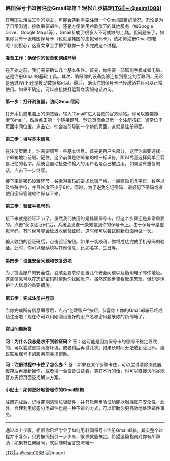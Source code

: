 ### 韩国保号卡如何注册Gmail邮箱？轻松几步搞定[[TG💪+ @esim1088](https://t.me/s/esim1088)]

在韩国生活或工作的朋友，可能会遇到需要注册一个Gmail邮箱的情况。无论是为了日常沟通、接收重要邮件，还是方便使用谷歌旗下的其他服务（如Google Drive、Google Maps等），Gmail都成了很多人不可或缺的工具。但问题来了，如果你只有一张韩国保号卡（也就是韩国的虚拟号码卡），该如何注册Gmail邮箱呢？别担心，这篇文章会手把手教你一步步完成这个过程。

#### **准备工作：确保你的设备和网络环境**

在开始之前，我们需要确认几个基本条件。首先，你需要一部智能手机或者电脑，这是注册Gmail的基础工具。其次，确保你的设备能够连接到稳定的互联网，无论是通过Wi-Fi还是移动数据都可以。最后，确认你的保号卡已经激活并且可以正常使用。如果不确定，可以直接拨打运营商客服电话咨询。

#### **第一步：打开浏览器，访问Gmail官网**

打开手机或电脑上的浏览器，输入“Gmail”进入谷歌的官方网站。你可以直接搜索“Gmail”，然后点击第一个链接即可。登录页面会显示一个注册按钮，通常位于页面中间位置。点击它，你会被引导到一个新的页面，这就是注册界面。

#### **第二步：填写基本信息**

在注册页面上，你需要填写一些基本信息。首先是用户名部分，这里你需要选择一个邮箱地址前缀。记住，这个前缀是你邮箱的唯一标识符，所以尽量选择简单且容易记忆的名字。系统会自动检查你输入的用户名是否已被占用，如果没有重复的话，点击下一步继续。

接下来是密码设置环节。谷歌对密码的要求比较严格，一般建议包含字母、数字以及特殊字符，并且长度不少于8位。同时，为了避免忘记密码，最好记下密码或者使用密码管理软件保存下来。

#### **第三步：验证手机号码**

接下来就是验证环节了。虽然我们使用的是韩国保号卡，但这个步骤还是非常重要的。点击“获取验证码”后，系统会发送一条短信到你的保号卡上。由于保号卡是虚拟号码，有时候可能会延迟收到验证码，这时候可以尝试刷新页面再试一次。

输入收到的验证码后，点击验证按钮。如果一切顺利，你将成功完成手机号码的验证。此时，你可以继续填写其他信息，比如名字、生日等。

#### **第四步：设置安全问题和恢复选项**

为了提高账户的安全性，谷歌会要求你设置几个安全问题以及备用电子邮件地址。这些信息可以在忘记密码时帮助你找回账户。虽然这些步骤看起来繁琐，但却是保护个人信息的重要措施。

#### **第五步：完成注册并登录**

当你完成所有信息填写后，点击“创建账户”按钮，恭喜你！你的Gmail邮箱已经成功注册啦！现在你可以用刚刚设置好的用户名和密码登录你的新邮箱了。

#### **常见问题解答**

**问：为什么我总是收不到验证码？**
答：这可能是因为保号卡的信号不稳定导致的。可以尝试更换网络环境，或者稍后再试几次。如果长时间无法收到验证码，建议联系保号卡的服务商寻求帮助。

**问：注册过程中卡住了怎么办？**
答：如果在某个步骤卡住，可以尝试清除浏览器缓存后再重新操作，或者换一台设备试试看。实在不行的话，也可以直接访问谷歌官方支持页面查找解决方案。

#### **小贴士：如何更好地管理你的Gmail邮箱**

注册完成后，记得定期清理垃圾邮件，并开启两步验证功能以增强账户安全性。此外，合理利用标签分类邮件也是一种不错的方式，可以帮助你更高效地处理邮件事务。

---

通过以上步骤，相信你已经学会了如何用韩国保号卡注册Gmail邮箱。其实整个过程并不复杂，只要按照指引一步步来，很快就能搞定。希望这篇指南对你有所帮助！如果有任何疑问，欢迎随时留言交流哦～

[[TG💪+ @esim1088](https://t.me/s/esim1088) ![Image](https://i.postimg.cc/4NQfJmqS/Snipaste-2025-05-13-00-14-12.png)]